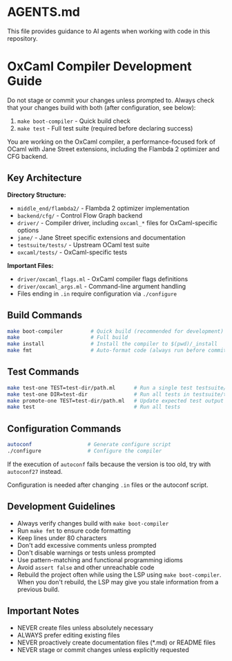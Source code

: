 # AGENTS.md

This file provides guidance to AI agents when working with code in this repository.

# OxCaml Compiler Development Guide

Do not stage or commit your changes unless prompted to.
Always check that your changes build with both (after configuration, see below):
1. `make boot-compiler` - Quick build check
2. `make test` - Full test suite (required before declaring success)

You are working on the OxCaml compiler, a performance-focused fork of OCaml with Jane Street extensions, including the Flambda 2 optimizer and CFG backend.

## Key Architecture

**Directory Structure:**
- `middle_end/flambda2/` - Flambda 2 optimizer implementation
- `backend/cfg/` - Control Flow Graph backend
- `driver/` - Compiler driver, including `oxcaml_*` files for OxCaml-specific options
- `jane/` - Jane Street specific extensions and documentation
- `testsuite/tests/` - Upstream OCaml test suite
- `oxcaml/tests/` - OxCaml-specific tests

**Important Files:**
- `driver/oxcaml_flags.ml` - OxCaml compiler flags definitions
- `driver/oxcaml_args.ml` - Command-line argument handling
- Files ending in `.in` require configuration via `./configure`

## Build Commands
```bash
make boot-compiler         # Quick build (recommended for development)
make                       # Full build
make install               # Install the compiler to $(pwd)/_install
make fmt                   # Auto-format code (always run before committing)
```

## Test Commands
```bash
make test-one TEST=test-dir/path.ml      # Run a single test testsuite/tests/test-dir/path.ml
make test-one DIR=test-dir               # Run all tests in testsuite/tests/test-dir
make promote-one TEST=test-dir/path.ml   # Update expected test output
make test                                # Run all tests
```

## Configuration Commands
```bash
autoconf                  # Generate configure script
./configure               # Configure the compiler
```

If the execution of `autoconf` fails because the version is too old, try with `autoconf27` instead.

Configuration is needed after changing `.in` files or the autoconf script.

## Development Guidelines
- Always verify changes build with `make boot-compiler`
- Run `make fmt` to ensure code formatting
- Keep lines under 80 characters
- Don't add excessive comments unless prompted
- Don't disable warnings or tests unless prompted
- Use pattern-matching and functional programming idioms
- Avoid `assert false` and other unreachable code
- Rebuild the project often while using the LSP using `make boot-compiler`. When
  you don't rebuild, the LSP may give you stale information from a previous
  build.

## Important Notes

- NEVER create files unless absolutely necessary
- ALWAYS prefer editing existing files
- NEVER proactively create documentation files (*.md) or README files
- NEVER stage or commit changes unless explicitly requested
